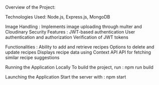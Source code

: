 Overview of the Project:

Technologies Used: Node.js, Express.js, MongoDB

Image Handling : Implements image uploading through multer and Cloudinary
Security Features : JWT-based authentication
User authentication and authorization
Verification of JWT tokens

Functionalities : Ability to add and retrieve recipes
Options to delete and update recipes
Displays recipe data using Context API
API for fetching similar recipe suggestions

Running the Application Locally
To build the project, run : npm run build

Launching the Application
Start the server with : npm start
